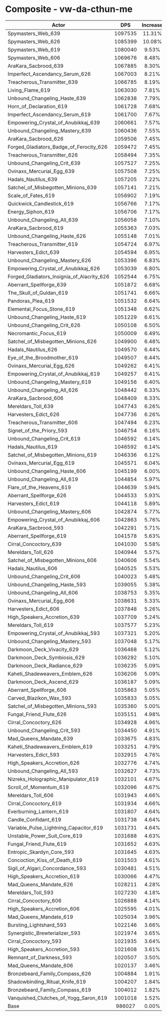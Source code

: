 # Composite - vw-da-cthun-me
| Actor | DPS | Increase |
|---|:---:|:---:|
|Spymasters_Web_639|1097535|11.31%|
|Spymasters_Web_626|1085399|10.08%|
|Spymasters_Web_619|1080040|9.53%|
|Spymasters_Web_606|1069676|8.48%|
|AraKara_Sacbrood_639|1067885|8.30%|
|Imperfect_Ascendancy_Serum_626|1067003|8.21%|
|Treacherous_Transmitter_639|1066785|8.19%|
|Living_Flame_619|1063030|7.81%|
|Unbound_Changeling_Haste_639|1062838|7.79%|
|Horn_of_Declaration_619|1061728|7.68%|
|Imperfect_Ascendancy_Serum_619|1061700|7.67%|
|Empowering_Crystal_of_Anubikkaj_639|1060661|7.57%|
|Unbound_Changeling_Mastery_639|1060436|7.55%|
|AraKara_Sacbrood_626|1059506|7.45%|
|Forged_Gladiators_Badge_of_Ferocity_626|1059472|7.45%|
|Treacherous_Transmitter_626|1058494|7.35%|
|Unbound_Changeling_Crit_639|1057527|7.25%|
|Ovinaxs_Mercurial_Egg_639|1057508|7.25%|
|Hadals_Nautilus_639|1057205|7.22%|
|Satchel_of_Misbegotten_Minions_639|1057141|7.21%|
|Scale_of_Fates_619|1056902|7.19%|
|Quickwick_Candlestick_619|1056766|7.17%|
|Energy_Siphon_619|1056706|7.17%|
|Unbound_Changeling_All_639|1056058|7.10%|
|AraKara_Sacbrood_619|1055363|7.03%|
|Unbound_Changeling_Haste_626|1055148|7.01%|
|Treacherous_Transmitter_619|1054724|6.97%|
|Harvesters_Edict_639|1054594|6.95%|
|Unbound_Changeling_Mastery_626|1053396|6.83%|
|Empowering_Crystal_of_Anubikkaj_626|1053039|6.80%|
|Forged_Gladiators_Insignia_of_Alacrity_626|1052544|6.75%|
|Aberrant_Spellforge_639|1051872|6.68%|
|The_Skull_of_Guldan_619|1051741|6.66%|
|Pandoras_Plea_619|1051532|6.64%|
|Elemental_Focus_Stone_619|1051348|6.62%|
|Unbound_Changeling_Haste_619|1051229|6.61%|
|Unbound_Changeling_Crit_626|1050108|6.50%|
|Necromantic_Focus_619|1050009|6.49%|
|Satchel_of_Misbegotten_Minions_626|1049900|6.48%|
|Hadals_Nautilus_626|1049570|6.44%|
|Eye_of_the_Broodmother_619|1049507|6.44%|
|Ovinaxs_Mercurial_Egg_626|1049262|6.41%|
|Empowering_Crystal_of_Anubikkaj_619|1049257|6.41%|
|Unbound_Changeling_Mastery_619|1049156|6.40%|
|Unbound_Changeling_All_626|1048442|6.33%|
|AraKara_Sacbrood_606|1048409|6.33%|
|Mereldars_Toll_639|1047743|6.26%|
|Harvesters_Edict_626|1047736|6.26%|
|Treacherous_Transmitter_606|1047494|6.23%|
|Signet_of_the_Priory_593|1046754|6.16%|
|Unbound_Changeling_Crit_619|1046592|6.14%|
|Hadals_Nautilus_619|1046592|6.14%|
|Satchel_of_Misbegotten_Minions_619|1046336|6.12%|
|Ovinaxs_Mercurial_Egg_619|1045571|6.04%|
|Unbound_Changeling_Haste_606|1045199|6.00%|
|Unbound_Changeling_All_619|1044854|5.97%|
|Flare_of_the_Heavens_619|1044639|5.94%|
|Aberrant_Spellforge_626|1044533|5.93%|
|Harvesters_Edict_619|1044118|5.89%|
|Unbound_Changeling_Mastery_606|1042874|5.77%|
|Empowering_Crystal_of_Anubikkaj_606|1042863|5.76%|
|AraKara_Sacbrood_593|1042291|5.71%|
|Aberrant_Spellforge_619|1041578|5.63%|
|Cirral_Concoctory_639|1041030|5.58%|
|Mereldars_Toll_626|1040944|5.57%|
|Satchel_of_Misbegotten_Minions_606|1040606|5.54%|
|Hadals_Nautilus_606|1040525|5.53%|
|Unbound_Changeling_Crit_606|1040023|5.48%|
|Unbound_Changeling_Haste_593|1039055|5.38%|
|Unbound_Changeling_All_606|1038753|5.35%|
|Ovinaxs_Mercurial_Egg_606|1038631|5.33%|
|Harvesters_Edict_606|1037848|5.26%|
|High_Speakers_Accretion_639|1037709|5.24%|
|Mereldars_Toll_619|1037577|5.23%|
|Empowering_Crystal_of_Anubikkaj_593|1037321|5.20%|
|Unbound_Changeling_Mastery_593|1037048|5.17%|
|Darkmoon_Deck_Vivacity_629|1036468|5.12%|
|Darkmoon_Deck_Symbiosis_629|1036292|5.10%|
|Darkmoon_Deck_Radiance_629|1036235|5.09%|
|Kaheti_Shadeweavers_Emblem_626|1036206|5.09%|
|Darkmoon_Deck_Ascend_629|1036187|5.09%|
|Aberrant_Spellforge_606|1035863|5.05%|
|Carved_Blazikon_Wax_593|1035833|5.05%|
|Satchel_of_Misbegotten_Minions_593|1035360|5.00%|
|Fungal_Friend_Flute_626|1035151|4.98%|
|Cirral_Concoctory_626|1034928|4.96%|
|Unbound_Changeling_Crit_593|1034450|4.91%|
|Mad_Queens_Mandate_639|1033675|4.83%|
|Kaheti_Shadeweavers_Emblem_619|1033251|4.79%|
|Harvesters_Edict_593|1032915|4.76%|
|High_Speakers_Accretion_626|1032776|4.74%|
|Unbound_Changeling_All_593|1032627|4.73%|
|Nizreks_Holographic_Manipulator_619|1032101|4.67%|
|Scroll_of_Momentum_619|1032096|4.67%|
|Mereldars_Toll_606|1031943|4.66%|
|Cirral_Concoctory_619|1031934|4.66%|
|Everburning_Lantern_619|1031807|4.64%|
|Candle_Confidant_619|1031738|4.64%|
|Variable_Pulse_Lightning_Capacitor_619|1031731|4.64%|
|Unstable_Power_Suit_Core_619|1031688|4.63%|
|Fungal_Friend_Flute_619|1031652|4.63%|
|Entropic_Skardyn_Core_593|1031645|4.63%|
|Concoction_Kiss_of_Death_619|1031503|4.61%|
|Sigil_of_Algari_Concordance_593|1030481|4.51%|
|High_Speakers_Accretion_619|1030066|4.47%|
|Mad_Queens_Mandate_626|1028211|4.28%|
|Mereldars_Toll_593|1027230|4.18%|
|Cirral_Concoctory_606|1026888|4.14%|
|High_Speakers_Accretion_606|1025595|4.01%|
|Mad_Queens_Mandate_619|1025034|3.96%|
|Bursting_Lightshard_593|1022146|3.66%|
|Synergistic_Brewterializer_593|1021974|3.65%|
|Cirral_Concoctory_593|1021935|3.64%|
|High_Speakers_Accretion_593|1021608|3.61%|
|Remnant_of_Darkness_593|1020507|3.50%|
|Mad_Queens_Mandate_606|1020137|3.46%|
|Bronzebeard_Family_Compass_626|1004884|1.91%|
|Shadowbinding_Ritual_Knife_619|1004207|1.84%|
|Bronzebeard_Family_Compass_619|1004012|1.82%|
|Vanquished_Clutches_of_Yogg_Saron_619|1001018|1.52%|
|Base|986027|0.00%|
